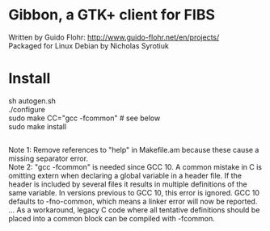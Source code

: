 # Gibbon, a GTK+ client for FIBS

Written by Guido Flohr:  http://www.guido-flohr.net/en/projects/  
Packaged for Linux Debian by Nicholas Syrotiuk

# Install
sh autogen.sh  
./configure  
sudo make CC="gcc -fcommon"  # see below  
sudo make install

##
Note 1: Remove references to "help" in Makefile.am because these cause a missing separator error.  
Note 2: "gcc -fcommon" is needed since GCC 10.  A common mistake in C is omitting extern when declaring a global variable in a header file.  If the header is included by several files it results in multiple definitions of the same variable.  In versions previous to GCC 10, this error is ignored.  GCC 10 defaults to -fno-common, which means a linker error will now be reported.  ...  As a workaround, legacy C code where all tentative definitions should be placed into a common block can be compiled with -fcommon.  
